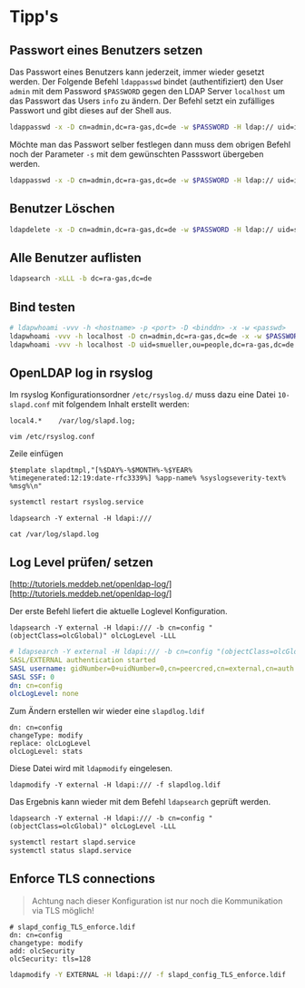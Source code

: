 # Tipp's
## Passwort eines Benutzers setzen

Das Passwort eines Benutzers kann jederzeit, immer wieder gesetzt werden.
Der Folgende Befehl `ldappasswd` bindet (authentifiziert) den User `admin` mit dem Password `$PASSWORD` gegen den LDAP Server `localhost` um das Passwort das Users `info` zu ändern.
Der Befehl setzt ein zufälliges Passwort und gibt dieses auf der Shell aus.

```bash
ldappasswd -x -D cn=admin,dc=ra-gas,dc=de -w $PASSWORD -H ldap:// uid=info,ou=people,dc=ra-gas,dc=de
```

Möchte man das Passwort selber festlegen dann muss dem obrigen Befehl noch der Parameter `-s` mit dem gewünschten Passswort übergeben werden.

```bash
ldappasswd -x -D cn=admin,dc=ra-gas,dc=de -w $PASSWORD -H ldap:// uid=info,ou=people,dc=ra-gas,dc=de -s NeuesP@assword
```


## Benutzer Löschen

```bash
ldapdelete -x -D cn=admin,dc=ra-gas,dc=de -w $PASSWORD -H ldap:// uid=smueller,ou=people,dc=ra-gas,dc=de
```

## Alle Benutzer auflisten

```bash
ldapsearch -xLLL -b dc=ra-gas,dc=de
```

## Bind testen

```bash
# ldapwhoami -vvv -h <hostname> -p <port> -D <binddn> -x -w <passwd>
ldapwhoami -vvv -h localhost -D cn=admin,dc=ra-gas,dc=de -x -w $PASSWORD
ldapwhoami -vvv -h localhost -D uid=smueller,ou=people,dc=ra-gas,dc=de -x -w $PASSWORD
```

## OpenLDAP log in rsyslog

Im rsyslog Konfigurationsordner `/etc/rsyslog.d/` muss dazu eine Datei `10-slapd.conf` mit folgendem Inhalt erstellt werden:

```
local4.*    /var/log/slapd.log;
```

```
vim /etc/rsyslog.conf
```

Zeile einfügen

```
$template slapdtmpl,"[%$DAY%-%$MONTH%-%$YEAR% %timegenerated:12:19:date-rfc3339%] %app-name% %syslogseverity-text% %msg%\n"
```

```bash
systemctl restart rsyslog.service
```

```
ldapsearch -Y external -H ldapi:///
```

```
cat /var/log/slapd.log
```

## Log Level prüfen/ setzen

[http://tutoriels.meddeb.net/openldap-log/][http://tutoriels.meddeb.net/openldap-log/]

Der erste Befehl liefert die aktuelle Loglevel Konfiguration.

```
ldapsearch -Y external -H ldapi:/// -b cn=config "(objectClass=olcGlobal)" olcLogLevel -LLL
```

```yaml
# ldapsearch -Y external -H ldapi:/// -b cn=config "(objectClass=olcGlobal)" olcLogLevel -LLL
SASL/EXTERNAL authentication started
SASL username: gidNumber=0+uidNumber=0,cn=peercred,cn=external,cn=auth
SASL SSF: 0
dn: cn=config
olcLogLevel: none
```

Zum Ändern erstellen wir wieder eine `slapdlog.ldif`

```
dn: cn=config
changeType: modify
replace: olcLogLevel
olcLogLevel: stats
```

Diese Datei wird mit `ldapmodify` eingelesen.

```
ldapmodify -Y external -H ldapi:/// -f slapdlog.ldif
```

Das Ergebnis kann wieder mit dem Befehl `ldapsearch` geprüft werden.

```
ldapsearch -Y external -H ldapi:/// -b cn=config "(objectClass=olcGlobal)" olcLogLevel -LLL
```

```bash
systemctl restart slapd.service
systemctl status slapd.service
```

## Enforce TLS connections

>Achtung nach dieser Konfiguration ist nur noch die Kommunikation via TLS möglich!

```
# slapd_config_TLS_enforce.ldif
dn: cn=config
changetype: modify
add: olcSecurity
olcSecurity: tls=128
```

```bash
ldapmodify -Y EXTERNAL -H ldapi:/// -f slapd_config_TLS_enforce.ldif
```
